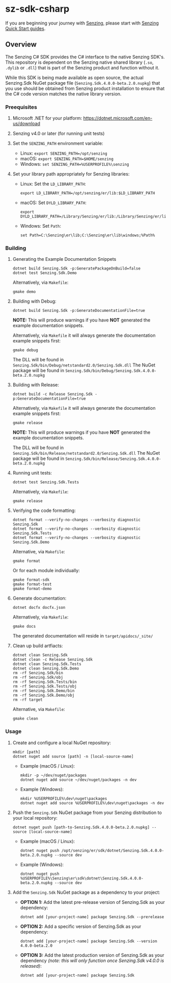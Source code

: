 # sz-sdk-csharp

If you are beginning your journey with [Senzing],
please start with [Senzing Quick Start guides].

## Overview

The Senzing C# SDK provides the C# interface to the native Senzing SDK's.
This repository is dependent on the Senzing native shared library (`.so`,
`.dylib` or `.dll`) that is part of the Senzing product and function without it.

While this SDK is being made available as open source, the actual Senzing.Sdk
NuGet package file (`Senzing.Sdk.4.0.0-beta.2.0.nupkg`) that you use should be
obtained from Senzing product installation to ensure that the C# code version
matches the native library version.

### Preequisites

1. Microsoft .NET for your platform: <https://dotnet.microsoft.com/en-us/download>

1. Senzing v4.0 or later (for running unit tests)

1. Set the `SENZING_PATH` environment variable:
    - Linux: `export SENZING_PATH=/opt/senzing`
    - macOS: `export SENZING_PATH=$HOME/senzing`
    - Windows: `set SENZING_PATH=%USERPROFILE%\senzing`

1. Set your library path appropriately for Senzing libraries:
    - Linux: Set the `LD_LIBRARY_PATH`:

        ```console
        export LD_LIBRARY_PATH=/opt/senzing/er/lib:$LD_LIBRARY_PATH
        ```

    - macOS: Set `DYLD_LIBRARY_PATH`:

        ```console
        export DYLD_LIBRARY_PATH=/Library/Senzing/er/lib:/Library/Senzing/er/lib/macOS:$DYLD_LIBRARY_PATH
        ```

    - Windows: Set `Path`:

        ```console
        set Path=C:\Senzing\er\lib;C:\Senzing\er\lib\windows;%Path%
        ```

### Building

1. Generating the Example Documentation Snippets

    ```console
    dotnet build Senzing.Sdk -p:GeneratePackageOnBuild=false
    dotnet test Senzing.Sdk.Demo
    ```

    Alternatively, via `Makefile`:

    ```console
    gmake demo
    ```

1. Building with Debug:

    ```console
    dotnet build Senzing.Sdk -p:GenerateDocumentationFile=true
    ```

    **NOTE:** This will produce warnings if you have **NOT** generated the
    example documentation snippets.

    Alternatively, via `Makefile` it will always generate the documentation
    example snippets first:

    ```console
    gmake debug
    ```

    The DLL will be found in `Senzing.Sdk/bin/Debug/netstandard2.0/Senzing.Sdk.dll`
    The NuGet package will be found in `Senzing.Sdk/bin/Debug/Senzing.Sdk.4.0.0-beta.2.0.nupkg`

1. Building with Release:

    ```console
    dotnet build -c Release Senzing.Sdk -p:GenerateDocumentationFile=true
    ```

    Alternatively, via `Makefile` it will always generate the documentation
    example snippets first:

    ```console
    gmake release
    ```

    **NOTE:** This will produce warnings if you have **NOT** generated the
    example documentation snippets.

    The DLL will be found in `Senzing.Sdk/bin/Release/netstandard2.0/Senzing.Sdk.dll`
    The NuGet package will be found in `Senzing.Sdk/bin/Release/Senzing.Sdk.4.0.0-beta.2.0.nupkg`

1. Running unit tests:

    ```console
    dotnet test Senzing.Sdk.Tests
    ```

    Alternatively, via `Makefile`:

    ```console
    gmake release
    ```

1. Verifying the code formatting:

    ```console
    dotnet format --verify-no-changes --verbosity diagnostic Senzing.Sdk
    dotnet format --verify-no-changes --verbosity diagnostic Senzing.Sdk.Tests
    dotnet format --verify-no-changes --verbosity diagnostic Senzing.Sdk.Demo
    ```

    Alternative, via `Makefile`:

    ```console
    gmake format
    ```

    Or for each module individually:

    ```console
    gmake format-sdk
    gmake format-test
    gmake format-demo
    ```

1. Generate documentation:

    ```console
    dotnet docfx docfx.json
    ```

    Alternatively, via `Makefile`:

    ```console
    gmake docs
    ```

    The generated documentation will reside in `target/apidocs/_site/`

1. Clean up build artfiacts:

    ```console
    dotnet clean Senzing.Sdk
    dotnet clean -c Release Senzing.Sdk
    dotnet clean Senzing.Sdk.Tests
    dotnet clean Senzing.Sdk.Demo
    rm -rf Senzing.Sdk/bin
    rm -rf Senzing.Sdk/obj
    rm -rf Senzing.Sdk.Tests/bin
    rm -rf Senzing.Sdk.Tests/obj
    rm -rf Senzing.Sdk.Demo/bin
    rm -rf Senzing.Sdk.Demo/obj
    rm -rf target
    ```

    Alternative, via `Makefile`:

    ```console
    gmake clean
    ```

### Usage

1. Create and configure a local NuGet repository:

    ```console
    mkdir [path]
    dotnet nuget add source [path] -n [local-source-name]
    ```

    - Example (macOS / Linux):

        ```console
        mkdir -p ~/dev/nuget/packages
        dotnet nuget add source ~/dev/nuget/packages -n dev
        ```

    - Example (Windows):

        ```console
        mkdir %USERPROFILE%\dev\nuget\packages
        dotnet nuget add source %USERPROFILE%\dev\nuget\packages -n dev
        ```

1. Push the `Senzing.Sdk` NuGet package from your Senzing distribution to your local repository:

    ```console
    dotnet nuget push [path-to-Senzing.Sdk.4.0.0-beta.2.0.nupkg] --source [local-source-name]
    ```

    - Example (macOS / Linux):

        ```console
        dotnet nuget push /opt/senzing/er/sdk/dotnet/Senzing.Sdk.4.0.0-beta.2.0.nupkg --source dev
        ```

    - Example (Windows):

        ```console
        dotnet nuget push %USERPROFILE%\Senzing\er\sdk\dotnet\Senzing.Sdk.4.0.0-beta.2.0.nupkg --source dev
        ```

1. Add the `Senzing.Sdk` NuGet package as a dependency to your project:
    - **OPTION 1:** Add the latest pre-release version of Senzing.Sdk as your dependency:

        ```console
        dotnet add [your-project-name] package Senzing.Sdk --prerelease
        ```

    - **OPTION 2:** Add a specific version of Senzing.Sdk as your dependency:

        ```console
        dotnet add [your-project-name] package Senzing.Sdk --version 4.0.0-beta.2.0
        ```

    - **OPTION 3:** Add the latest production version of Senzing.Sdk as your dependency
    *(note: this will only function once Senzing.Sdk v4.0.0 is released)*:

        ```console
        dotnet add [your-project-name] package Senzing.Sdk
        ```

[Senzing]: https://senzing.com/
[Senzing Quick Start guides]: https://docs.senzing.com/quickstart/
